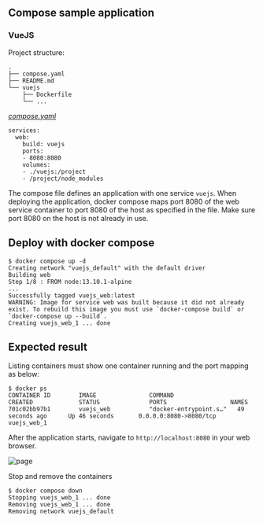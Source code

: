## Compose sample application
### VueJS 

Project structure:
```
.
├── compose.yaml
├── README.md
└── vuejs
    ├── Dockerfile
    └── ...
```

[_compose.yaml_](compose.yaml)
```
services:
  web:
    build: vuejs
    ports:
    - 8080:8080
    volumes:
    - ./vuejs:/project
    - /project/node_modules
```
The compose file defines an application with one service `vuejs`.
When deploying the application, docker compose maps port 8080 of the web service container to port 8080 of the host as specified in the file.
Make sure port 8080 on the host is not already in use.

## Deploy with docker compose

```
$ docker compose up -d
Creating network "vuejs_default" with the default driver
Building web
Step 1/8 : FROM node:13.10.1-alpine
...
Successfully tagged vuejs_web:latest
WARNING: Image for service web was built because it did not already exist. To rebuild this image you must use `docker-compose build` or `docker-compose up --build`.
Creating vuejs_web_1 ... done
```

## Expected result

Listing containers must show one container running and the port mapping as below:
```
$ docker ps
CONTAINER ID        IMAGE               COMMAND                  CREATED             STATUS              PORTS                  NAMES
701c02bb97b1        vuejs_web           "docker-entrypoint.s…"   49 seconds ago      Up 46 seconds       0.0.0.0:8080->8080/tcp   vuejs_web_1
```

After the application starts, navigate to `http://localhost:8080` in your web browser.

![page](output.jpg)

Stop and remove the containers
```
$ docker compose down
Stopping vuejs_web_1 ... done
Removing vuejs_web_1 ... done
Removing network vuejs_default
```

